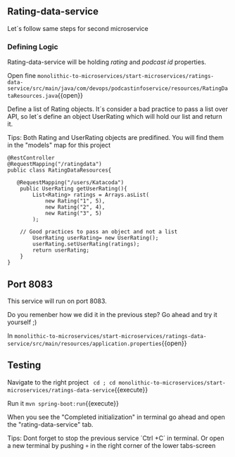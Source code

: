 
## Rating-data-service 

Let´s follow same steps for second microservice


### Defining Logic

Rating-data-service will be holding *rating* and *podcast id* properties.

Open fine `monolithic-to-microservices/start-microservices/ratings-data-service/src/main/java/com/devops/podcastinfoservice/resources/RatingDataResources.java`{{open}}

Define a list of Rating objects.
It´s consider a bad practice to pass a list over API, so let´s define an object UserRating  which will hold our list and return it.

Tips: Both Rating and UserRating objects are predifined. You will find them in the "models" map for this project

```
@RestController
@RequestMapping("/ratingdata")
public class RatingDataResources{

   @RequestMapping("/users/Katacoda")
    public UserRating getUserRating(){
        List<Rating> ratings = Arrays.asList(
            new Rating("1", 5), 
            new Rating("2", 4),
            new Rating("3", 5)
        );
   
    // Good practices to pass an object and not a list
        UserRating userRating= new UserRating();
        userRating.setUserRating(ratings);
        return userRating;
    }
} 
```

## Port 8083

This service will run on port 8083.

Do you remenber how we did it in the previous step? Go ahead and try it yourself ;) 

In `monolithic-to-microservices/start-microservices/ratings-data-service/src/main/resources/application.properties`{{open}} 

## Testing

Navigate to the right project ` cd ; cd monolithic-to-microservices/start-microservices/ratings-data-service`{{execute}}

Run it `mvn spring-boot:run`{{execute}}

When you see the "Completed initialization" in terminal go ahead and open the "rating-data-service" tab.

Tips: Dont forget to stop the previous service ´Ctrl +C´ in terminal. Or open a new terminal by pushing `+` in the right corner of the lower tabs-screen